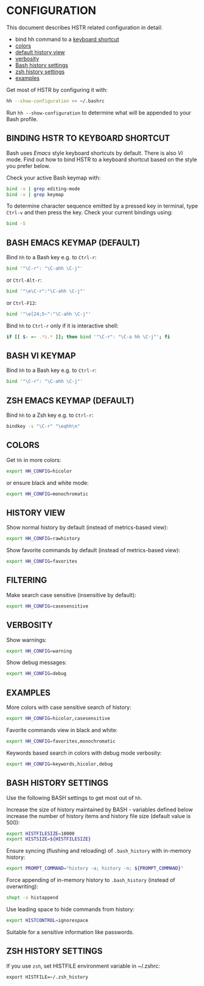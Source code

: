 CONFIGURATION
=============
This document describes HSTR related configuration in detail:
* bind hh command to a [keyboard shortcut](#binding-hh-to-keyboard-shortcut)
* [colors](#colors)
* [default history view](#history-view)
* [verbosity](#verbosity)
* [Bash history settings](#bash-history-settings)
* [zsh history settings](#zsh-history-settings)
* [examples](#examples)

Get most of HSTR by configuring it with:
```bash
hh --show-configuration >> ~/.bashrc
```
Run `hh --show-configuration` to determine what will be appended to your Bash profile.



BINDING HSTR TO KEYBOARD SHORTCUT
---------------------------------
Bash uses *Emacs* style keyboard shortcuts by default. There is
also *Vi* mode. Find out how to bind HSTR to a keyboard shortcut 
based on the style you prefer below.

Check your active Bash keymap with:
```bash
bind -v | grep editing-mode
bind -v | grep keymap
``` 

To determine character sequence emitted by a pressed key in 
terminal, type `Ctrl-v` and then press the key. Check your 
current bindings using:
```bash
bind -S
```


## BASH EMACS KEYMAP (DEFAULT)
Bind `hh` to a Bash key e.g. to `Ctrl-r`:
```bash
bind '"\C-r": "\C-ahh \C-j"'
```
or `Ctrl-Alt-r`:
```bash
bind '"\e\C-r":"\C-ahh \C-j"'
```
or `Ctrl-F12`:
```bash
bind '"\e[24;5~":"\C-ahh \C-j"'
```
Bind `hh` to `Ctrl-r` only if it is interactive shell:
```bash
if [[ $- =~ .*i.* ]]; then bind '"\C-r": "\C-a hh \C-j"'; fi
```

## BASH VI KEYMAP
Bind `hh` to a Bash key e.g. to `Ctrl-r`:
```bash
bind '"\C-r": "\C-ahh \C-j"'
```

## ZSH EMACS KEYMAP (DEFAULT)
Bind `hh` to a Zsh key e.g. to `Ctrl-r`:
```bash
bindkey -s "\C-r" "\eqhh\n"
```


COLORS
------
Get `hh` in more colors:
```bash
export HH_CONFIG=hicolor
```
or ensure black and white mode:
```bash
export HH_CONFIG=monochromatic
```

HISTORY VIEW
------------
Show normal history by default (instead of metrics-based view):
```bash
export HH_CONFIG=rawhistory
```
Show favorite commands by default (instead of metrics-based view):
```bash
export HH_CONFIG=favorites
```

FILTERING
---------
Make search case sensitive (insensitive by default):
```bash
export HH_CONFIG=casesensitive
```

VERBOSITY
-------
Show warnings:
```bash
export HH_CONFIG=warning
```
Show debug messages:
```bash
export HH_CONFIG=debug
```

EXAMPLES
--------
More colors with case sensitive search of history:
```bash
export HH_CONFIG=hicolor,casesensitive
```
Favorite commands view in black and white:
```bash
export HH_CONFIG=favorites,monochromatic
```
Keywords based search in colors with debug mode verbosity:
```bash
export HH_CONFIG=keywords,hicolor,debug
```


BASH HISTORY SETTINGS
---------------------
Use the following BASH settings to get most out of `hh`.

Increase the size of history maintained by BASH - variables defined below increase the
number of history items and history file size (default value is 500):
```bash
export HISTFILESIZE=10000
export HISTSIZE=${HISTFILESIZE}
```
Ensure syncing (flushing and reloading) of `.bash_history` with in-memory
  history:
```bash
export PROMPT_COMMAND="history -a; history -n; ${PROMPT_COMMAND}"
```

Force appending of in-memory history to `.bash_history`
  (instead of overwriting):
```bash
shopt -s histappend
```

Use leading space to hide commands from history:
```bash
export HISTCONTROL=ignorespace
```
Suitable for a sensitive information like passwords.

ZSH HISTORY SETTINGS
--------------------
If you use `zsh`, set HISTFILE environment variable in ~/.zshrc:

```
export HISTFILE=~/.zsh_history
```
